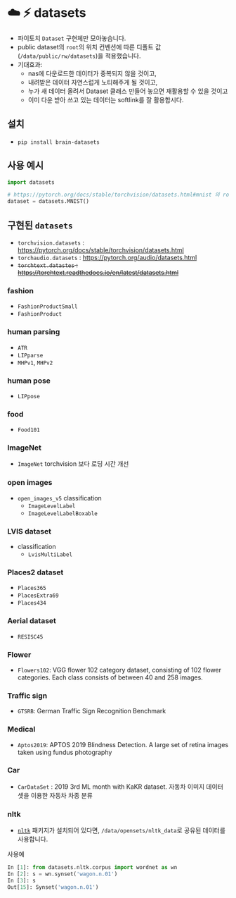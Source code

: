 # :cloud: :zap: datasets

- 파이토치 `Dataset` 구현체만 모아놓습니다. 
- public dataset의 `root`의 위치 컨벤션에 따른 디폴트 값 (`/data/public/rw/datasets`)을 적용했습니다.
- 기대효과:
  - nas에 다운로드한 데이터가 중복되지 않을 것이고,
  - 내려받은 데이터 자연스럽게 노티해주게 될 것이고,
  - 누가 새 데이터 올려서 Dataset 클래스 만들어 놓으면 재활용할 수 있을 것이고
  - 이미 다운 받아 쓰고 있는 데이터는 softlink를 잘 활용합시다.

## 설치

- `pip install brain-datasets`

## 사용 예시

```python
import datasets

# https://pytorch.org/docs/stable/torchvision/datasets.html#mnist 의 root 폴더만 nas의 해당 폴더로 변경되어 있습니다.
dataset = datasets.MNIST()
```

## 구현된 `datasets`

- `torchvision.datasets` : https://pytorch.org/docs/stable/torchvision/datasets.html
- `torchaudio.datasets` : https://pytorch.org/audio/datasets.html
- ~~`torchtext.datastes` : https://torchtext.readthedocs.io/en/latest/datasets.html~~

### fashion

- `FashionProductSmall`
- `FashionProduct`

### human parsing

- `ATR`
- `LIPparse`
- `MHPv1`, `MHPv2`

### human pose

- `LIPpose`

### food

- `Food101`

### ImageNet

- `ImageNet` torchvision 보다 로딩 시간 개선

### open images
- `open_images_v5` classification
  - `ImageLevelLabel`
  - `ImageLevelLabelBoxable`

### LVIS dataset

- classification
  - `LvisMultiLabel`

### Places2 dataset

- `Places365`
- `PlacesExtra69`
- `Places434`

### Aerial dataset

- `RESISC45`

### Flower

- `Flowers102`: VGG flower 102 category dataset, consisting of 102 flower categories. Each class consists of between 40 and 258 images.

### Traffic sign

- `GTSRB`: German Traffic Sign Recognition Benchmark

### Medical

- `Aptos2019`: APTOS 2019 Blindness Detection. A large set of retina images taken using fundus photography

### Car

- `CarDataSet` : 2019 3rd ML month with KaKR dataset. 자동차 이미지 데이터셋을 이용한 자동차 차종 분류

### nltk

- [`nltk`](https://www.nltk.org/) 패키지가 설치되어 있다면, `/data/opensets/nltk_data`로 공유된 데이터를 사용합니다.

사용예
```python
In [1]: from datasets.nltk.corpus import wordnet as wn
In [2]: s = wn.synset('wagon.n.01')
In [3]: s
Out[15]: Synset('wagon.n.01')
```
